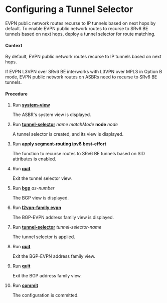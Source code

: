 Configuring a Tunnel Selector
=============================

EVPN public network routes recurse to IP tunnels based on next hops by default. To enable EVPN public network routes to recurse to SRv6 BE tunnels based on next hops, deploy a tunnel selector for route matching.

#### Context

By default, EVPN public network routes recurse to IP tunnels based on next hops.

If EVPN L3VPN over SRv6 BE interworks with L3VPN over MPLS in Option B mode, EVPN public network routes on ASBRs need to recurse to SRv6 BE tunnels.


#### Procedure

1. Run [**system-view**](cmdqueryname=system-view)
   
   
   
   The ASBR's system view is displayed.
2. Run [**tunnel-selector**](cmdqueryname=tunnel-selector) *name* *matchMode* **node** *node*
   
   
   
   A tunnel selector is created, and its view is displayed.
3. Run [**apply segment-routing ipv6**](cmdqueryname=apply+segment-routing+ipv6) **best-effort**
   
   
   
   The function to recurse routes to SRv6 BE tunnels based on SID attributes is enabled.
4. Run [**quit**](cmdqueryname=quit)
   
   
   
   Exit the tunnel selector view.
5. Run [**bgp**](cmdqueryname=bgp) *as-number*
   
   
   
   The BGP view is displayed.
6. Run [**l2vpn-family evpn**](cmdqueryname=l2vpn-family+evpn)
   
   
   
   The BGP-EVPN address family view is displayed.
7. Run [**tunnel-selector**](cmdqueryname=tunnel-selector) *tunnel-selector-name*
   
   
   
   The tunnel selector is applied.
8. Run [**quit**](cmdqueryname=quit)
   
   
   
   Exit the BGP-EVPN address family view.
9. Run [**quit**](cmdqueryname=quit)
   
   
   
   Exit the BGP address family view.
10. Run [**commit**](cmdqueryname=commit)
    
    
    
    The configuration is committed.